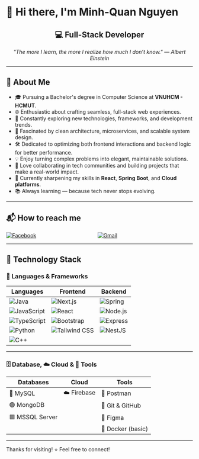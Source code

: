 # 👋 Hi there, I'm Minh-Quan Nguyen

<h2 align="center">💻 Full-Stack Developer</h2>

<p align="center"><i>"The more I learn, the more I realize how much I don’t know." — Albert Einstein</i></p>


---

## 🌟 About Me

- 🎓 Pursuing a Bachelor's degree in Computer Science at **VNUHCM - HCMUT**.
- 🌐 Enthusiastic about crafting seamless, full-stack web experiences.
- 🚀 Constantly exploring new technologies, frameworks, and development trends.
- 🧩 Fascinated by clean architecture, microservices, and scalable system design.
- 🛠️ Dedicated to optimizing both frontend interactions and backend logic for better performance.
- 💡  Enjoy turning complex problems into elegant, maintainable solutions.
- 🤝 Love collaborating in tech communities and building projects that make a real-world impact.
- 🎯 Currently sharpening my skills in **React**, **Spring Boot**, and **Cloud platforms**.
- 📚 Always learning — because tech never stops evolving.


---

## 📬 How to reach me

<div style="display: flex; justify-content: space-between; width: 300px;">
  <a href="https://www.facebook.com/nguyen.minh.quan.354647/" target="_blank" rel="noopener noreferrer">
    <img src="https://img.shields.io/badge/Facebook-1877F2?logo=facebook&logoColor=white&style=for-the-badge" alt="Facebook" />
  </a>
  <a href="mailto:ngminhquan161004@gmail.com" target="_blank" rel="noopener noreferrer">
    <img src="https://img.shields.io/badge/Gmail-D14836?logo=gmail&logoColor=white&style=for-the-badge" alt="Gmail" />
  </a>
</div>


---

## 🚀 Technology Stack

### 🧠 Languages & Frameworks

| Languages                                                                                                        | Frontend                                                                                                           | Backend                                                                                                 |
| ---------------------------------------------------------------------------------------------------------------- | ------------------------------------------------------------------------------------------------------------------ | ------------------------------------------------------------------------------------------------------- |
| ![Java](https://img.shields.io/badge/-Java-007396?logo=java&logoColor=white&style=flat-square)                   | ![Next.js](https://img.shields.io/badge/-Next.js-000000?logo=nextdotjs&style=flat-square)                          | ![Spring](https://img.shields.io/badge/-Spring-6DB33F?logo=spring&logoColor=white&style=flat-square)    |
| ![JavaScript](https://img.shields.io/badge/-JavaScript-F7DF1E?logo=javascript&logoColor=black&style=flat-square) | ![React](https://img.shields.io/badge/-React-61DAFB?logo=react&logoColor=black&style=flat-square)                  | ![Node.js](https://img.shields.io/badge/-Node.js-339933?logo=node.js&logoColor=white&style=flat-square) |
| ![TypeScript](https://img.shields.io/badge/-TypeScript-3178C6?logo=typescript&logoColor=white&style=flat-square) | ![Bootstrap](https://img.shields.io/badge/-Bootstrap-7952B3?logo=bootstrap&logoColor=white&style=flat-square)      | ![Express](https://img.shields.io/badge/-Express-000000?logo=express&logoColor=white&style=flat-square) |
| ![Python](https://img.shields.io/badge/-Python-3776AB?logo=python&logoColor=white&style=flat-square)             | ![Tailwind CSS](https://img.shields.io/badge/-Tailwind-38B2AC?logo=tailwind-css&logoColor=white&style=flat-square) | ![NestJS](https://img.shields.io/badge/-NestJS-E0234E?logo=nestjs&logoColor=white&style=flat-square)    |
| ![C++](https://img.shields.io/badge/-C++-00599C?logo=c%2B%2B&logoColor=white&style=flat-square)                  |                                                                                                                    |                                                                                                         |

---

### 🗄️ Database, ☁️ Cloud & 🧰 Tools

| Databases       | Cloud       | Tools             |
| --------------- | ----------- | ----------------- |
| 🐬 MySQL        | ☁️ Firebase | 🧪 Postman        |
| 🟢 MongoDB      |             | 🔧 Git & GitHub   |
| 🟥 MSSQL Server |             | 🎨 Figma          |
|                 |             | 🐳 Docker (basic) |

---

Thanks for visiting! ⭐ Feel free to connect!
